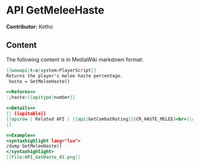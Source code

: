# API GetMeleeHaste

**Contributor:** Ketho

## Content

The following content is in MediaWiki markdown format:

```mediawiki
{{wowapi|t=a|system=PlayerScript}}
Returns the player's melee haste percentage.
 haste = GetMeleeHaste()

==Returns==
:;haste:{{apitype|number}}

==Details==
{| {{apitable}}
{{apirow | Related API | {{api|GetCombatRating}}(CR_HASTE_MELEE)<br>{{api|GetCombatRatingBonus}}(CR_HASTE_MELEE) }}
|}

==Example==
<syntaxhighlight lang="lua">
/dump GetMeleeHaste()
</syntaxhighlight>
[[File:API_GetHaste_01.png]]
```